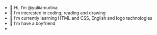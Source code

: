 - 👋 Hi, I’m @yuliiamurlina
- 👀 I’m interested in coding, reading and drawing
- 🌱 I’m currently learning HTML and CSS, English and logo technologies
- 💞️ I’m have a boyfriend
-

<!---
yuliiamurlina/yuliiamurlina is a ✨ special ✨ repository because its `README.md` (this file) appears on your GitHub profile.
You can click the Preview link to take a look at your changes.
--->

